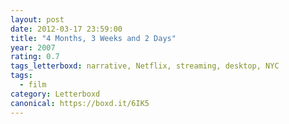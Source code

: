 ```yaml
---
layout: post 
date: 2012-03-17 23:59:00
title: "4 Months, 3 Weeks and 2 Days"
year: 2007
rating: 0.7
tags_letterboxd: narrative, Netflix, streaming, desktop, NYC
tags:
  - film
category: Letterboxd
canonical: https://boxd.it/6IK5
---
```

